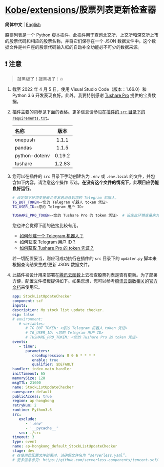 # [Kobe](../../../..)/[extensions](../)/股票列表更新检查器

**简体中文** | [English](./README-en.md)

股票列表是一个 Python 脚本插件。此插件用于查询北交所、上交所和深交所上市的股票代码和相应的股票名称，并将它们保存在一个 JSON 数据文件中。这个数据文件是神户座的股票代码输入框的自动补全功能必不可少的数据来源。

## ❗ 注意

> 敲黑板了！敲黑板了！🔥

1. 截至 2022 年 4 月 5 日，使用 Visual Studio Code（版本：1.66.0）和 Python 3.6 开发表现良好。此外，我要特别感谢 [Tushare Pro](https://tushare.pro/) 提供的宝贵数据。
2. 插件主要的包参见下面的表格。更多信息请参见[在插件的 `src` 目录下的 `requirements.txt`](./src/requirements.txt)。

   | 名称          |  版本  |
   | :------------ | :----: |
   | onepush       | 1.1.1  |
   | pandas        | 1.1.5  |
   | python-dotenv | 0.19.2 |
   | tushare       | 1.2.83 |

3. 您可以在插件的 `src` 目录下手动创建名为 `.env` 或 `.env.local` 的文件，并包含如下内容。请注意这个操作 _可选_。**在没有这个文件的情况下，此项目应仍能良好运行**。

   ```sh
   # 设定如下环境变量来允许发送消息到您的 Telegram 机器人。
   TG_BOT_TOKEN=<您的 Telegram 机器人 token 凭证>
   TG_USER_ID=<您的 Telegram 用户 ID>

   TUSHARE_PRO_TOKEN=<您的 Tushare Pro 的 token 凭证>  # 设定此环境变量来允许从 Tushare Pro 上查询数据。
   ```

   您也许会觉得下面的链接比较有用。

   - [如何创建一个 Telegram 机器人？](https://core.telegram.org/bots#3-how-do-i-create-a-bot)
   - [如何获取 Telegram 用户 ID？](https://bigone.zendesk.com/hc/en-us/articles/360008014894-How-to-get-the-Telegram-user-ID-)
   - [如何获取 Tushare Pro 的 token 凭证？](https://tushare.pro/document/1?doc_id=39)

   若一切配置妥当，则应可成功执行在插件的 `src` 目录下的 `updater.py` 脚本来根据查询结果生成/更新 JSON 数据文件。

4. 此插件被设计用来部署在[腾讯云函数](https://cloud.tencent.com/product/scf)上去检查股票列表是否有更新。为了部署方便，配置文件模板提供如下。如果您想，您可以参考[腾讯云函数相关的官方文档](https://cloud.tencent.com/document/product/583/44751)来使用它。

   ```YAML
   app: StockListUpdateChecker
   component: scf
   inputs:
   description: My stock list update checker.
   eip: false
   # environment:
      # variables:
         # TG_BOT_TOKEN: <您的 Telegram 机器人 token 凭证>
         # TG_USER_ID: <您的 Telegram 用户 ID>
         # TUSHARE_PRO_TOKEN: <您的 Tushare Pro 的 token 凭证>
   events:
      - timer:
         parameters:
            cronExpression: 0 0 6 * * * *
            enable: true
            qualifier: $DEFAULT
   handler: index.main_handler
   initTimeout: 65
   memorySize: 128
   msgTTL: 21600
   name: StockListUpdateChecker
   namespace: default
   publicAccess: true
   region: ap-hongkong
   retryNum: 2
   runtime: Python3.6
   src:
      exclude:
         - '.env'
         - '__pycache__'
      src: ./src
   timeout: 3
   type: event
   name: ap-hongkong_default_StockListUpdateChecker
   stage: dev
   # 在使用此配置文件部署时，请确保文件名为 “serverless.yaml”。
   # 更多信息参见: https://github.com/serverless-components/tencent-scf/blob/master/docs/configure.md
   ```
